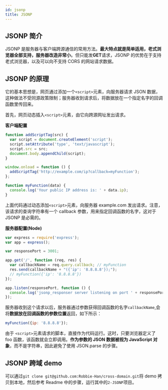 ```yaml
---
id: jsonp
title: JSONP
---
```


## JSONP 简介

JSONP 是服务器与客户端跨源通信的常用方法。**最大特点就是简单适用，老式浏览器全部支持，服务器改造非常小**。但只能发**GET**请求，JSONP 的优势在于支持老式浏览器，以及可以向不支持 CORS 的网站请求数据。

## JSONP 的原理

它的基本思想是，网页通过添加一个`<script>`元素，向服务器请求 JSON 数据，这种做法不受同源政策限制；服务器收到请求后，将数据放在一个指定名字的回调函数里传回来。

首先，网页动态插入`<script>`元素，由它向跨源网址发出请求。

**客户端配置**

```js
function addScriptTag(src) {
  var script = document.createElement('script');
  script.setAttribute('type', 'text/javascript');
  script.src = src;
  document.body.appendChild(script);
}

window.onload = function () {
  addScriptTag('http://example.com/ip?callback=myFunction');
};

function myFunction(data) {
  console.log('Your public IP address is: ' + data.ip);
}
```

上面代码通过动态添加`<script>`元素，向服务器 example.com 发出请求。注意，该请求的查询字符串有一个 callback 参数，用来指定回调函数的名字，这对于 JSONP 是必需的。

**服务器配置(Node)**

```js
var express = require('express');
var app = express();

var responsePort = 3001;

app.get('/', function (req, res) {
  var callbackName = req.query.callback; // myFunction
  res.send(callbackName + "({'ip': '8.8.8.8'});");
  // myFunction({'ip': '8.8.8.8'})
});

app.listen(responsePort, function () {
  console.log('jsonp_responser server listening on port ' + responsePort);
});
```

服务器收到这个请求以后，服务器通过参数获得回调函数的名字`callbackName`,会将**数据放在回调函数的参数位置**返回，如下所示：

```js
myFunction({ip: '8.8.8.8'});
```

由于 `<script>`元素请求的脚本，直接作为代码运行。这时，只要浏览器定义了 foo 函数，该函数就会立即调用。**作为参数的 JSON 数据被视为 JavaScript 对象**，而不是字符串，因此避免了使用 JSON.parse 的步骤。

## JSONP 跨域 demo

可以通过`git clone git@github.com:Robbie-Han/cross-domain.git`将 demo 拷贝到本地，然后参考 Readme 中的步骤，运行其中的`2-JSONP`项目。

